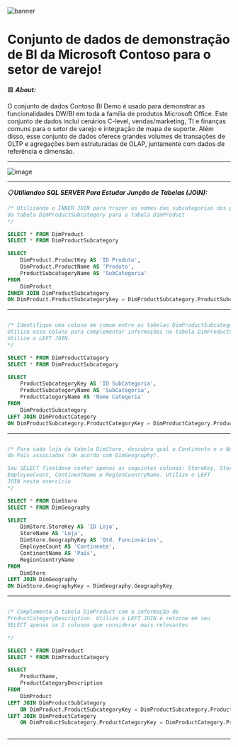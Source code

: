![banner](http://www.keysys.com/wp-content/uploads/2015/12/Microsoft-Banner.png)



<h1> Conjunto de dados de demonstração de BI da Microsoft Contoso para o setor de varejo!</h1>


🟪 ***About:***    

O conjunto de dados Contoso BI Demo é usado para demonstrar as funcionalidades DW/BI em toda a família de produtos Microsoft Office. Este conjunto de dados inclui cenários C-level, vendas/marketing, TI e finanças comuns para o setor de varejo e integração de mapa de suporte. Além disso, esse conjunto de dados oferece grandes volumes de transações de OLTP e agregações bem estruturadas de OLAP, juntamente com dados de referência e dimensão.

--------------------------------------------------------------------------------------------------------------------------------------------------------------------------
 
![image](https://user-images.githubusercontent.com/114547875/226966914-70bb8e28-7ea3-4569-9382-f05fd0f5e6a0.png)

--------------------------------------------------------------------------------------------------------------------------------------------------------------------------
 
 
 📋***Utiliandoo SQL SERVER Para Estudar Junção de Tabelas (JOIN):***  
 
``` SQL 
/* Utilizando o INNER JOIN para trazer os nomes das subcategorias dos produtos,
da tabela DimProductSubcategory para a tabela DimProduct 
*/

SELECT * FROM DimProduct
SELECT * FROM DimProductSubcategory

SELECT 
	DimProduct.ProductKey AS 'ID Produto',
	DimProduct.ProductName AS 'Produto',
	ProductSubcategoryName AS 'SubCategoria'
FROM
	DimProduct
INNER JOIN DimProductSubcategory
ON DimProduct.ProductSubcategorykey = DimProductSubcategory.ProductSubcategoryKey

```
-----------------------------------------------------------------------------------------------------------------------------------------------------------------------

``` SQL 

/* Identifique uma coluna em comum entre as tabelas DimProductSubcategory e DimProductCategory.
Utilize essa coluna para complementar informações na tabela DimProductSubcategory apartir da DimProductCategory.
Utilize o LEFT JOIN.
*/

SELECT * FROM DimProductCategory
SELECT * FROM DimProductSubcategory

SELECT
	ProductSubcategoryKey AS 'ID SubCategoria',
	ProductSubcategoryName AS 'SubCategoria',
	ProductCategoryName AS 'Nome Categoria'
FROM
	DimProductSubcategory
LEFT JOIN DimProductCategory
ON DimProductSubcategory.ProductCategoryKey = DimProductCategory.ProductCategoryKey

```
-----------------------------------------------------------------------------------------------------------------------------------------------------------------------

``` SQL

/* Para cada loja da tabela DimStore, descubra qual o Continente e o Nome
do País associados (de acordo com DimGeography). 

Seu SELECT finaldeve conter apenas as seguintes colunas: StoreKey, StoreName,
EmployeeCount, ContinentName e RegionCountryName. Utilize o LEFT
JOIN neste exercício 
*/

SELECT * FROM DimStore
SELECT * FROM DimGeography

SELECT	
	DimStore.StoreKey AS 'ID Loja',
	StoreName AS 'Loja',
	DimStore.GeographyKey AS 'Qtd. Funcionários',
	EmployeeCount AS 'Continente',
	ContinentName AS 'País',
	RegionCountryName
FROM 
	DimStore
LEFT JOIN DimGeography
ON DimStore.GeographyKey = DimGeography.GeographyKey

```
-----------------------------------------------------------------------------------------------------------------------------------------------------------------------

``` SQL

/* Complementa a tabela DimProduct com a informação de
ProductCategoryDescription. Utilize o LEFT JOIN e retorne em seu
SELECT apenas as 2 colunas que considerar mais relevantes 

*/

SELECT * FROM DimProduct
SELECT * FROM DimProductCategory

SELECT
	ProductName,
	ProductCategoryDescription
FROM 
	DimProduct
LEFT JOIN DimProductSubCategory
	ON DimProduct.ProductSubcategoryKey = DimProductSubcategory.ProductSubcategoryKey 
lEFT JOIN DimProductCategory
	ON DimProductSubcategory.ProductCategoryKey = DimProductCategory.ProductCategoryKey
	
```

-----------------------------------------------------------------------------------------------------------------------------------------------------------------------
